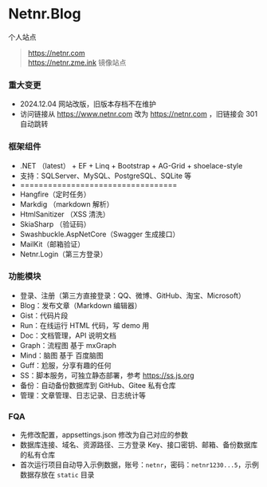# Netnr.Blog
个人站点

> https://netnr.com  
> https://netnr.zme.ink 镜像站点

### 重大变更
- 2024.12.04 网站改版，旧版本存档不在维护
- 访问链接从 https://www.netnr.com 改为 https://netnr.com ，旧链接会 301 自动跳转

### 框架组件
- .NET （latest） + EF + Linq + Bootstrap + AG-Grid + shoelace-style
- 支持：SQLServer、MySQL、PostgreSQL、SQLite 等
- ==================================
- Hangfire（定时任务）
- Markdig （markdown 解析）
- HtmlSanitizer （XSS 清洗）
- SkiaSharp （验证码）
- Swashbuckle.AspNetCore（Swagger 生成接口）
- MailKit（邮箱验证）
- Netnr.Login（第三方登录）

### 功能模块
- 登录、注册（第三方直接登录：QQ、微博、GitHub、淘宝、Microsoft）
- Blog：发布文章（Markdown 编辑器）
- Gist：代码片段
- Run：在线运行 HTML 代码，写 demo 用
- Doc：文档管理，API 说明文档
- Graph：流程图 基于 mxGraph
- Mind：脑图 基于 百度脑图
- Guff：尬服，分享有趣的任何
- SS：脚本服务，可独立静态部署，参考 https://ss.js.org
- 备份：自动备份数据库到 GitHub、Gitee 私有仓库
- 管理：文章管理、日志记录、日志统计等

### FQA
- 先修改配置，appsettings.json 修改为自己对应的参数
- 数据库连接、域名、资源路径、三方登录 Key、接口密钥、邮箱、备份数据库的私有仓库
- 首次运行项目自动导入示例数据，账号：`netnr`，密码：`netnr1230...5`，示例数据存放在 `static` 目录